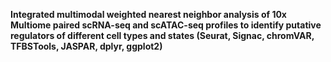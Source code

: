 **Integrated multimodal weighted nearest neighbor analysis of 10x Multiome paired scRNA-seq and scATAC-seq profiles to identify putative regulators of different cell types and states (Seurat, Signac, chromVAR, TFBSTools, JASPAR, dplyr, ggplot2)**




